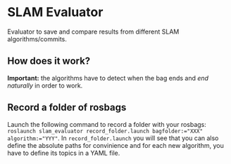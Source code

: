 # SLAM Evaluator
Evaluator to save and compare results from different SLAM algorithms/commits.

## How does it work?
****Important:**** the algorithms have to detect when the bag ends and *end naturally* in order to work.

## Record a folder of rosbags
Launch the following command to record a folder with your rosbags: ``roslaunch slam_evaluator record_folder.launch bagfolder:="XXX" algorithm:="YYY"``. In ``record_folder.launch`` you will see that you can also define the absolute paths for convinience and for each new algorithm, you have to define its topics in a YAML file.
